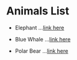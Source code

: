 # Animals List

* Elephant
...[link here](elephant.md)


* Blue Whale
...[link here](blue-whale.md)


* Polar Bear
...[link here](polar-bear.md)
